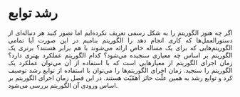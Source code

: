 # رشد توابع
<div align="justify"> اگر چه هنوز الگوریتم را به شکل رسمی تعریف نکرده‌ایم اما تصور کنید هر دنباله‌ای از دستورالعمل‌ها که کاری انجام دهد را الگوریتم بنامیم
در این صورت آیا تمامی الگوریتم‌هایی که برای یک مساله خاص ارائه می‌شوند با هم برابر هستند؟ برتری یک الگوریتم بر اساس چه معیاری سنجیده می‌شود؟ کدام الگوریتم عملکرد بهتری دارد؟ 
زمان اجرای الگوریتم از معیارهایی است که با استفاده از آن می‌توان عملکرد یک الگوریتم را سنجید. زمان اجرای الگوریتم‌ها را می‌توان  با استفاده از توابع رشد توصیف کرد و توابع رشد به همین علّت حائز اهمّیّت هستند. در این فصل زمان اجرای الگوریتم بر اساس ورودی آن الگوریتم بررسی می‌شود. </div>

